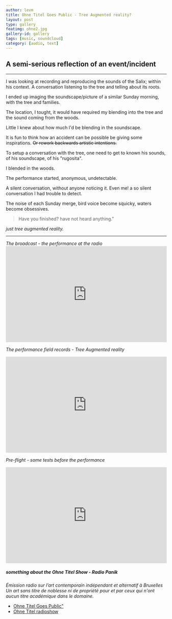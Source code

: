 ```yaml
---
author: levm
title: Ohne Titel Goes Public - Tree Augmented reality?
layout: post
type: gallery
featimg: ohne2.jpg
gallery-id: gallery
tags: [music, soundcloud]
category: [audio, text]
---
```

## **A semi-serious reflection of an event/incident**

---

I was looking at recording and reproducing the sounds of the Salix; within his context. A conversation listening to the tree and telling about its roots. 

I ended up imaging the soundscape/picture of a similar Sunday morning, with the tree and families.<br>

  
  


The location, I tought, it would have required my blending into the tree and the sound coming from the woods.

Little I knew about how much I'd be blending in the soundscape.
   
   
    
It is fun to think how an accident can be possible be giving some inspirations. ~~Or rework backwards artistic intentions.~~





To setup a conversation with the tree, one need to get to known his sounds, of his soundscape, of his "rugosita".
  

I blended in the woods.
  
  
The performance started, anonymous, undetectable.




A silent conversation, without anyone noticing it. Even me! a so silent conversation I had trouble to detect.

The noise of each Sunday merge,  bird voice become squicky, waters become obsessives.


<blockquote id="d584" class="graf--pullquote pullquote graf-after--p"> 
<p>Have you finished? have not heard anything." 
</p>
</blockquote>


<p id="5a21" class="graf--p graf-after--p"><i>just tree augmented reality.</i></p>



<hr>

  
  



<p><em>
The broadcast - the performance at the radio
<iframe width="100%" height="300" scrolling="no" frameborder="no" allow="autoplay" src="https://w.soundcloud.com/player/?url=https%3A//api.soundcloud.com/tracks/508501938&color=%23ff5500&auto_play=false&hide_related=false&show_comments=true&show_user=true&show_reposts=false&show_teaser=true&visual=true"></iframe>

The performance field records - Tree Augmented reality
<iframe width="100%" height="300" scrolling="no" frameborder="no" allow="autoplay" src="https://w.soundcloud.com/player/?url=https%3A//api.soundcloud.com/tracks/504676224&color=%23ff5500&auto_play=false&hide_related=false&show_comments=true&show_user=true&show_reposts=false&show_teaser=true&visual=true"></iframe>

Pre-flight - some tests before the performance
<iframe width="100%" height="300" scrolling="no" frameborder="no" allow="autoplay" src="https://w.soundcloud.com/player/?url=https%3A//api.soundcloud.com/tracks/504674004&color=%23ff5500&auto_play=false&hide_related=false&show_comments=true&show_user=true&show_reposts=false&show_teaser=true&visual=true"></iframe>

</p></em>
  
  




##### something about the Ohne Titel Show - Radio Panik 
  
  
  
_Émission radio sur l’art contemporain indépendant et alternatif à Bruxelles
Un art sans titre de noblesse ni de propriété pour et par ceux qui n'ont aucun titre académique dans le domaine._
  
 
    

- <a href="http://www.radiopanik.org/emissions/ohne-titel/ohne-titel-goes-public-special-anniversary-/">Ohne Titel Goes Public"</a>
- <a href="https://www.facebook.com/ohnetitel.radioshow/"> Ohne Titel radioshow </a>
